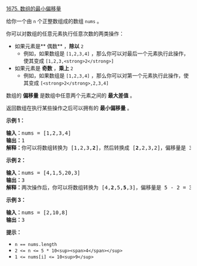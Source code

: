 [1675. 数组的最小偏移量](https://leetcode.cn/problems/minimize-deviation-in-array/)

给你一个由 `n` 个正整数组成的数组 `nums` 。

你可以对数组的任意元素执行任意次数的两类操作：

* 如果元素是** 偶数** ，**除以** `2`
  * 例如，如果数组是 `[1,2,3,4]` ，那么你可以对最后一个元素执行此操作，使其变成 `[1,2,3,<strong>2</strong>]`
* 如果元素是 **奇数** ，**乘上** `2`
  * 例如，如果数组是 `[1,2,3,4]` ，那么你可以对第一个元素执行此操作，使其变成 `[<strong>2</strong>,2,3,4]`

数组的 **偏移量** 是数组中任意两个元素之间的 **最大差值** 。

返回数组在执行某些操作之后可以拥有的 **最小偏移量** 。

**示例 1：**

<pre><strong>输入：</strong>nums = [1,2,3,4]
<strong>输出：</strong>1
<strong>解释：</strong>你可以将数组转换为 [1,2,3,<strong>2</strong>]，然后转换成 [<strong>2</strong>,2,3,2]，偏移量是 3 - 2 = 1
</pre>

**示例 2：**

<pre><strong>输入：</strong>nums = [4,1,5,20,3]
<strong>输出：</strong>3
<strong>解释：</strong>两次操作后，你可以将数组转换为 [4,<strong>2</strong>,5,<strong>5</strong>,3]，偏移量是 5 - 2 = 3
</pre>

**示例 3：**

<pre><strong>输入：</strong>nums = [2,10,8]
<strong>输出：</strong>3
</pre>

**提示：**

* `n == nums.length`
* `2 <= n <= 5 * 10<sup><span>4</span></sup>`
* `1 <= nums[i] <= 10<sup>9</sup>`
